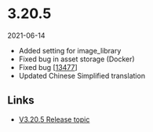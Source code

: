 # 3.20.5

2021-06-14

- Added setting for image_library
- Fixed bug in asset storage (Docker)
- Fixed bug [[13477](https://chevereto.com/community/threads/13477/)]
- Updated Chinese Simplified translation

## Links

- [V3.20.5 Release topic](https://chevereto.com/community/threads/chevereto-v3-20-5.13494/)
